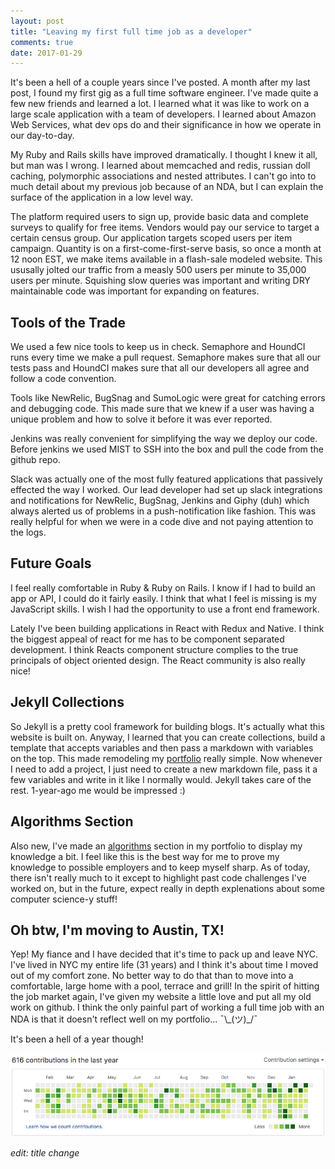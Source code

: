 ```yaml
---
layout: post
title: "Leaving my first full time job as a developer"
comments: true
date: 2017-01-29
---
```


It's been a hell of a couple years since I've posted. A month after my last post, I found my first gig as a full time
software engineer. I've made quite a few new friends and learned a lot. I learned what it was like to work on a
large scale application with a team of developers. I learned about Amazon Web Services, what dev ops do and their
significance in how we operate in our day-to-day.

My Ruby and Rails skills have improved dramatically. I thought I knew it all, but man was I wrong. I learned about
memcached and redis, russian doll caching, polymorphic associations and nested attributes. I can't go into to much
detail about my previous job because of an NDA, but I can explain the surface of the application in a low level way.

The platform required users to sign up, provide basic data and complete surveys to qualify for free items. Vendors would
pay our service to target a certain census group. Our application targets scoped users per item campaign. Quantity is on
a first-come-first-serve basis, so once a month at 12 noon EST, we make items available in a flash-sale modeled website.
This ususally jolted our traffic from a measly 500 users per minute to 35,000 users per minute. Squishing slow queries
was important and writing DRY maintainable code was important for expanding on features.

## Tools of the Trade

We used a few nice tools to keep us in check. Semaphore and HoundCI runs every time we make a pull request. Semaphore
makes sure that all our tests pass and HoundCI makes sure that all our developers all agree and follow a code
convention.

Tools like NewRelic, BugSnag and SumoLogic were great for catching errors and debugging code. This made sure that we knew if a
user was having a unique problem and how to solve it before it was ever reported.

Jenkins was really convenient for simplifying the way we deploy our code. Before jenkins we used MIST to SSH into the
box and pull the code from the github repo.

Slack was actually one of the most fully featured applications that passively effected the way I worked. Our lead
developer had set up slack integrations and notifications for NewRelic, BugSnag, Jenkins and Giphy (duh) which always
alerted us of problems in a push-notification like fashion. This was really helpful for when we were in a code dive and
not paying attention to the logs.

## Future Goals

I feel really comfortable in Ruby & Ruby on Rails. I know if I had to build an app or API, I could do it fairly easily.
I think that what I feel is missing is my JavaScript skills. I wish I had the opportunity to use a front end framework.

Lately I've been building applications in React with Redux and Native. I think the biggest appeal of react for me has to
be component separated development. I think Reacts component structure complies to the true principals of object
oriented design. The React community is also really nice!

## Jekyll Collections

So Jekyll is a pretty cool framework for building blogs. It's actually what this website is built on. Anyway, I learned
that you can create collections, build a template that accepts variables and then pass a markdown with variables on the
top. This made remodeling my [portfolio](http://richardmacias.me/portfolio) really simple. Now whenever I need to add a
project, I just need to create a new markdown file, pass it a few variables and write in it like I normally would.
Jekyll takes care of the rest. 1-year-ago me would be impressed :)

## Algorithms Section

Also new, I've made an [algorithms](http://richardmacias.me/algos) section in my portfolio to display my knowledge a bit.
I feel like this is the best way for me to prove my knowledge to possible employers and to keep myself sharp. As of
today, there isn't really much to it except to highlight past code challenges I've worked on, but in the future, expect
really in depth explenations about some computer science-y stuff!

## Oh btw, I'm moving to Austin, TX!

Yep! My fiance and I have decided that it's time to pack up and leave NYC. I've lived in NYC my entire life (31 years)
and I think it's about time I moved out of my comfort zone. No better way to do that than to move into a comfortable,
large home with a pool, terrace and grill! In the spirit of hitting the job market again, I've given my website a little
love and put all my old work on github. I think the only painful part of working a full time job with an NDA is that it
doesn't reflect well on my portfolio... ¯\\\_(ツ)\_/¯

It's been a hell of a year though!

![the-emerald-wall](/assets/img/emerald-wall.png)

_edit: title change_

